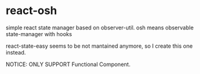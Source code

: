 # react-osh
simple react state manager based on observer-util. osh means observable state-manager with hooks

react-state-easy seems to be not mantained anymore, so I create this one instead. 

NOTICE: ONLY SUPPORT Functional Component.
